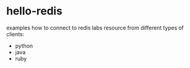 # hello-redis
examples how to connect to redis labs resource from different types of clients:

- python
- java
- ruby
